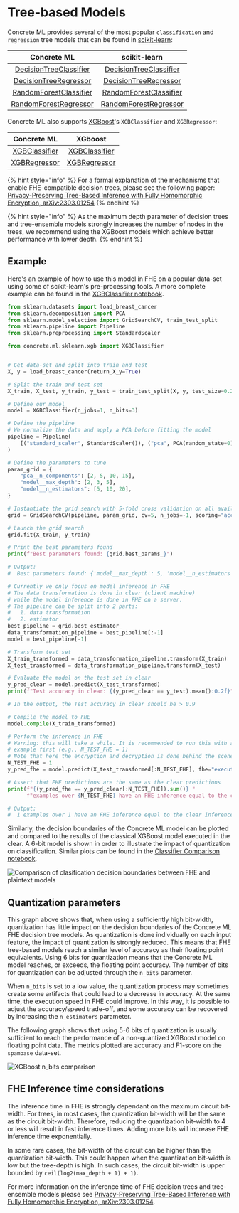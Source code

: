 # Tree-based Models

Concrete ML provides several of the most popular `classification` and `regression` tree models that can be found in [scikit-learn](https://scikit-learn.org/stable/):

|                                              Concrete ML                                             |                                                                           scikit-learn                                                                           |
| :--------------------------------------------------------------------------------------------------: | :--------------------------------------------------------------------------------------------------------------------------------------------------------------: |
| [DecisionTreeClassifier](../references/api/concrete.ml.sklearn.tree.md#class-decisiontreeclassifier) |     [DecisionTreeClassifier](https://scikit-learn.org/stable/modules/generated/sklearn.tree.DecisionTreeClassifier.html#sklearn.tree.DecisionTreeClassifier)     |
|  [DecisionTreeRegressor](../references/api/concrete.ml.sklearn.tree.md#class-decisiontreeregressor)  |       [DecisionTreeRegressor](https://scikit-learn.org/stable/modules/generated/sklearn.tree.DecisionTreeRegressor.html#sklearn.tree.DecisionTreeRegressor)      |
|  [RandomForestClassifier](../references/api/concrete.ml.sklearn.rf.md#class-randomforestclassifier)  | [RandomForestClassifier](https://scikit-learn.org/stable/modules/generated/sklearn.ensemble.RandomForestClassifier.html#sklearn.ensemble.RandomForestClassifier) |
|   [RandomForestRegressor](../references/api/concrete.ml.sklearn.rf.md#class-randomforestregressor)   |   [RandomForestRegressor](https://scikit-learn.org/stable/modules/generated/sklearn.ensemble.RandomForestRegressor.html#sklearn.ensemble.RandomForestRegressor)  |

Concrete ML also supports [XGBoost](https://xgboost.ai/)'s `XGBClassifier` and `XGBRegressor`:

|                                    Concrete ML                                    |                                                 XGboost                                                 |
| :-------------------------------------------------------------------------------: | :-----------------------------------------------------------------------------------------------------: |
| [XGBClassifier](../references/api/concrete.ml.sklearn.xgb.md#class-xgbclassifier) | [XGBClassifier](https://xgboost.readthedocs.io/en/stable/python/python\_api.html#xgboost.XGBClassifier) |
|  [XGBRegressor](../references/api/concrete.ml.sklearn.xgb.md#class-xgbregressor)  |  [XGBRegressor](https://xgboost.readthedocs.io/en/stable/python/python\_api.html#xgboost.XGBRegressor)  |

{% hint style="info" %}
For a formal explanation of the mechanisms that enable FHE-compatible decision trees, please see the following paper: [Privacy-Preserving Tree-Based Inference with Fully Homomorphic Encryption, arXiv:2303.01254](https://arxiv.org/abs/2303.01254)
{% endhint %}

{% hint style="info" %}
As the maximum depth parameter of decision trees and tree-ensemble models strongly increases the number of nodes in the trees, we recommend using the XGBoost models which achieve better performance with lower depth.
{% endhint %}

## Example

Here's an example of how to use this model in FHE on a popular data-set using some of scikit-learn's pre-processing tools. A more complete example can be found in the [XGBClassifier notebook](../tutorials/ml\_examples.md).

```python
from sklearn.datasets import load_breast_cancer
from sklearn.decomposition import PCA
from sklearn.model_selection import GridSearchCV, train_test_split
from sklearn.pipeline import Pipeline
from sklearn.preprocessing import StandardScaler

from concrete.ml.sklearn.xgb import XGBClassifier


# Get data-set and split into train and test
X, y = load_breast_cancer(return_X_y=True)

# Split the train and test set
X_train, X_test, y_train, y_test = train_test_split(X, y, test_size=0.2, random_state=0)

# Define our model
model = XGBClassifier(n_jobs=1, n_bits=3)

# Define the pipeline
# We normalize the data and apply a PCA before fitting the model
pipeline = Pipeline(
    [("standard_scaler", StandardScaler()), ("pca", PCA(random_state=0)), ("model", model)]
)

# Define the parameters to tune
param_grid = {
    "pca__n_components": [2, 5, 10, 15],
    "model__max_depth": [2, 3, 5],
    "model__n_estimators": [5, 10, 20],
}

# Instantiate the grid search with 5-fold cross validation on all available cores
grid = GridSearchCV(pipeline, param_grid, cv=5, n_jobs=-1, scoring="accuracy")

# Launch the grid search
grid.fit(X_train, y_train)

# Print the best parameters found
print(f"Best parameters found: {grid.best_params_}")

# Output:
#  Best parameters found: {'model__max_depth': 5, 'model__n_estimators': 10, 'pca__n_components': 5}

# Currently we only focus on model inference in FHE
# The data transformation is done in clear (client machine)
# while the model inference is done in FHE on a server.
# The pipeline can be split into 2 parts:
#   1. data transformation
#   2. estimator
best_pipeline = grid.best_estimator_
data_transformation_pipeline = best_pipeline[:-1]
model = best_pipeline[-1]

# Transform test set
X_train_transformed = data_transformation_pipeline.transform(X_train)
X_test_transformed = data_transformation_pipeline.transform(X_test)

# Evaluate the model on the test set in clear
y_pred_clear = model.predict(X_test_transformed)
print(f"Test accuracy in clear: {(y_pred_clear == y_test).mean():0.2f}")

# In the output, the Test accuracy in clear should be > 0.9

# Compile the model to FHE
model.compile(X_train_transformed)

# Perform the inference in FHE
# Warning: this will take a while. It is recommended to run this with a very small batch of
# example first (e.g., N_TEST_FHE = 1)
# Note that here the encryption and decryption is done behind the scene.
N_TEST_FHE = 1
y_pred_fhe = model.predict(X_test_transformed[:N_TEST_FHE], fhe="execute")

# Assert that FHE predictions are the same as the clear predictions
print(f"{(y_pred_fhe == y_pred_clear[:N_TEST_FHE]).sum()} "
      f"examples over {N_TEST_FHE} have an FHE inference equal to the clear inference.")

# Output:
#  1 examples over 1 have an FHE inference equal to the clear inference
```

Similarly, the decision boundaries of the Concrete ML model can be plotted and compared to the results of the classical XGBoost model executed in the clear. A 6-bit model is shown in order to illustrate the impact of quantization on classification. Similar plots can be found in the [Classifier Comparison notebook](../tutorials/ml\_examples.md).

![Comparison of clasification decision boundaries between FHE and plaintext models](../figures/xgb\_comparison\_pipeline.png)

## Quantization parameters

This graph above shows that, when using a sufficiently high bit-width, quantization has little impact on the decision boundaries of the Concrete ML FHE decision tree models. As quantization is done individually on each input feature, the impact of quantization is strongly reduced. This means that FHE tree-based models reach a similar level of accuracy as their floating point equivalents. Using 6 bits for quantization means that the Concrete ML model reaches, or exceeds, the floating point accuracy. The number of bits for quantization can be adjusted through the `n_bits` parameter.

When `n_bits` is set to a low value, the quantization process may sometimes create some artifacts that could lead to a decrease in accuracy. At the same time, the execution speed in FHE could improve. In this way, it is possible to adjust the accuracy/speed trade-off, and some accuracy can be recovered by increasing the `n_estimators` parameter.

The following graph shows that using 5-6 bits of quantization is usually sufficient to reach the performance of a non-quantized XGBoost model on floating point data. The metrics plotted are accuracy and F1-score on the `spambase` data-set.

![XGBoost n\_bits comparison](../figures/XGBClassifier\_nbits.png)

## FHE Inference time considerations

The inference time in FHE is strongly dependant on the maximum circuit bit-width. For trees, in most cases, the quantization bit-width will be the same as the circuit bit-width. Therefore, reducing the quantization bit-width to 4 or less will result in fast inference times. Adding more bits will increase FHE inference time exponentially.

In some rare cases, the bit-width of the circuit can be higher than the quantization bit-width. This could happen when the quantization bit-width is low but the tree-depth is high. In such cases, the circuit bit-width is upper bounded by `ceil(log2(max_depth + 1) + 1)`.

For more information on the inference time of FHE decision trees and tree-ensemble models please see [Privacy-Preserving Tree-Based Inference with Fully Homomorphic Encryption, arXiv:2303.01254](https://arxiv.org/abs/2303.01254).
